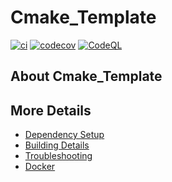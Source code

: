# Cmake_Template

[![ci](https://github.com/Jerry2423/Cmake_Template/actions/workflows/ci.yml/badge.svg)](https://github.com/Jerry2423/Cmake_Template/actions/workflows/ci.yml)
[![codecov](https://codecov.io/gh/Jerry2423/Cmake_Template/branch/main/graph/badge.svg)](https://codecov.io/gh/Jerry2423/Cmake_Template)
[![CodeQL](https://github.com/Jerry2423/Cmake_Template/actions/workflows/codeql-analysis.yml/badge.svg)](https://github.com/Jerry2423/Cmake_Template/actions/workflows/codeql-analysis.yml)

## About Cmake_Template



## More Details

 * [Dependency Setup](README_dependencies.md)
 * [Building Details](README_building.md)
 * [Troubleshooting](README_troubleshooting.md)
 * [Docker](README_docker.md)
